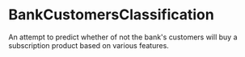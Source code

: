 # BankCustomersClassification
An attempt to predict whether of not the bank's customers will buy a subscription product based on various features.
